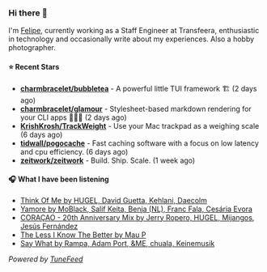 ### Hi there 👋

I'm [Felipe](https://felipevm.com), currently working as a Staff Engineer at Transfeera, enthusiastic in technology and occasionally write about my experiences. Also a hobby photographer.

#### ⭐ Recent Stars
- **[charmbracelet/bubbletea](https://github.com/charmbracelet/bubbletea)** - A powerful little TUI framework 🏗 (2 days ago)
- **[charmbracelet/glamour](https://github.com/charmbracelet/glamour)** - Stylesheet-based markdown rendering for your CLI apps 💇🏻‍♀️ (2 days ago)
- **[KrishKrosh/TrackWeight](https://github.com/KrishKrosh/TrackWeight)** - Use your Mac trackpad as a weighing scale (6 days ago)
- **[tidwall/pogocache](https://github.com/tidwall/pogocache)** - Fast caching software with a focus on low latency and cpu efficiency. (6 days ago)
- **[zeitwork/zeitwork](https://github.com/zeitwork/zeitwork)** - Build. Ship. Scale. (1 week ago)

#### 🎧 What I have been listening
- [Think Of Me by HUGEL, David Guetta, Kehlani, Daecolm](https://open.spotify.com/track/3RvkuiK2x5BlSQWYqTYjIS)
- [Yamore by MoBlack, Salif Keita, Benja (NL), Franc Fala, Cesária Evora](https://open.spotify.com/track/480j122Gpi252OIfy4SNzm)
- [CORAÇAO - 20th Anniversary Mix by Jerry Ropero, HUGEL, Mijangos, Jesús Fernández](https://open.spotify.com/track/2KVAO2OAH6a9Tr2DqYL65g)
- [The Less I Know The Better by Mau P](https://open.spotify.com/track/7lDGg8CFySbkKUrjgzcLlY)
- [Say What by Rampa, Adam Port, &amp;ME, chuala, Keinemusik](https://open.spotify.com/track/2GwsSbo6IbNDVvcm9rtmal)

_Powered by [TuneFeed](https://tunefeed.app?ref=github.com)_
